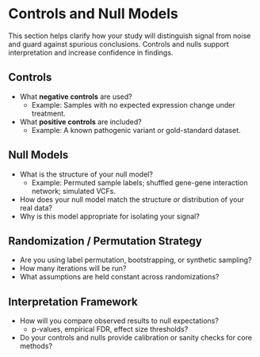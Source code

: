 # Controls and Null Models

This section helps clarify how your study will distinguish signal from noise and guard against spurious conclusions. Controls and nulls support interpretation and increase confidence in findings.

## Controls

- What **negative controls** are used?
    - Example: Samples with no expected expression change under treatment.
- What **positive controls** are included?
    - Example: A known pathogenic variant or gold-standard dataset.

## Null Models

- What is the structure of your null model?
    - Example: Permuted sample labels; shuffled gene-gene interaction network; simulated VCFs.
- How does your null model match the structure or distribution of your real data?
- Why is this model appropriate for isolating your signal?

## Randomization / Permutation Strategy

- Are you using label permutation, bootstrapping, or synthetic sampling?
- How many iterations will be run?
- What assumptions are held constant across randomizations?

## Interpretation Framework

- How will you compare observed results to null expectations?
    - p-values, empirical FDR, effect size thresholds?
- Do your controls and nulls provide calibration or sanity checks for core methods?
